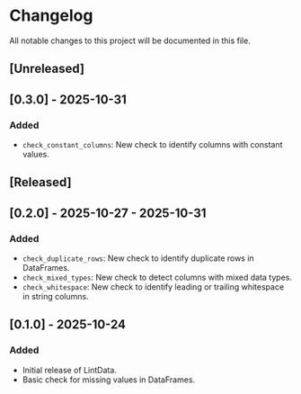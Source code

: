# Changelog

All notable changes to this project will be documented in this file.

## [Unreleased]

## [0.3.0] - 2025-10-31

### Added

- `check_constant_columns`: New check to identify columns with constant values.

## [Released]

## [0.2.0] - 2025-10-27 - 2025-10-31

### Added

- `check_duplicate_rows`: New check to identify duplicate rows in DataFrames.
- `check_mixed_types`: New check to detect columns with mixed data types.
- `check_whitespace`: New check to identify leading or trailing whitespace in string columns.

## [0.1.0] - 2025-10-24

### Added

- Initial release of LintData.
- Basic check for missing values in DataFrames.
